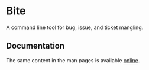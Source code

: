 # Bite

A command line tool for bug, issue, and ticket mangling.

## Documentation

The same content in the man pages is available [online].

[online]: <https://radhermit.github.io/bugbite/bite.html>
